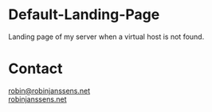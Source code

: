 # Default-Landing-Page

Landing page of my server when a virtual host is not found.

# Contact

[robin@robinjanssens.net](mailto:robin@robinjanssens.net)<br>
 [robinjanssens.net](http://robinjanssens.net)
